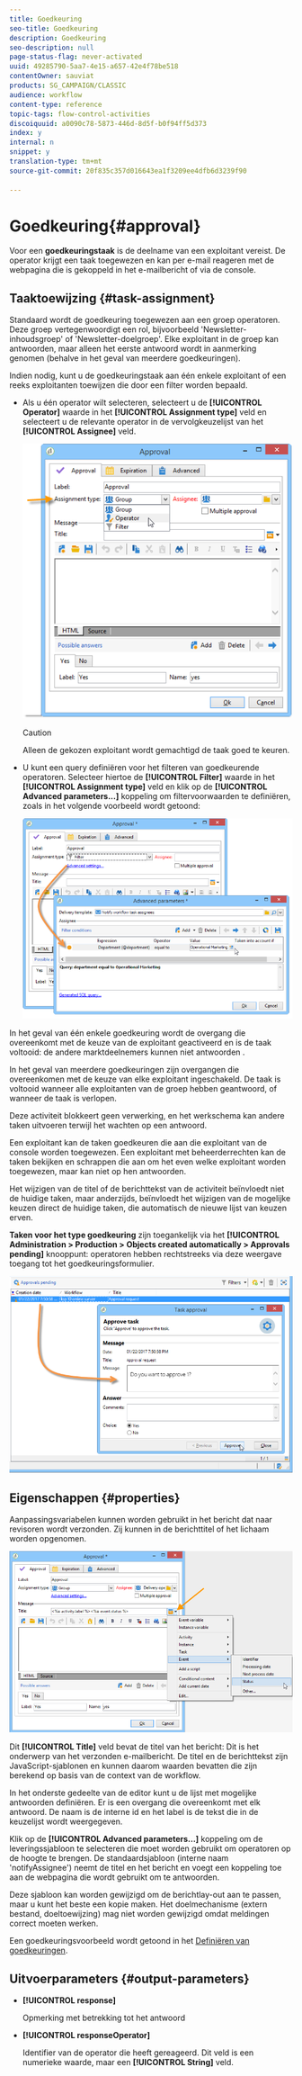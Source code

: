 ```yaml
---
title: Goedkeuring
seo-title: Goedkeuring
description: Goedkeuring
seo-description: null
page-status-flag: never-activated
uuid: 49285790-5aa7-4e15-a657-42e4f78be518
contentOwner: sauviat
products: SG_CAMPAIGN/CLASSIC
audience: workflow
content-type: reference
topic-tags: flow-control-activities
discoiquuid: a0090c78-5873-446d-8d5f-b0f94ff5d373
index: y
internal: n
snippet: y
translation-type: tm+mt
source-git-commit: 20f835c357d016643ea1f3209ee4dfb6d3239f90

---
```



# Goedkeuring{#approval}

Voor een **goedkeuringstaak** is de deelname van een exploitant vereist. De operator krijgt een taak toegewezen en kan per e-mail reageren met de webpagina die is gekoppeld in het e-mailbericht of via de console.

## Taaktoewijzing {#task-assignment}

Standaard wordt de goedkeuring toegewezen aan een groep operatoren. Deze groep vertegenwoordigt een rol, bijvoorbeeld &#39;Newsletter-inhoudsgroep&#39; of &#39;Newsletter-doelgroep&#39;. Elke exploitant in de groep kan antwoorden, maar alleen het eerste antwoord wordt in aanmerking genomen (behalve in het geval van meerdere goedkeuringen).

Indien nodig, kunt u de goedkeuringstaak aan één enkele exploitant of een reeks exploitanten toewijzen die door een filter worden bepaald.

* Als u één operator wilt selecteren, selecteert u de **[!UICONTROL Operator]** waarde in het **[!UICONTROL Assignment type]** veld en selecteert u de relevante operator in de vervolgkeuzelijst van het **[!UICONTROL Assignee]** veld.

   ![](assets/s_advuser_validation_box_assign.png)

   >[!CAUTION]
   >
   >Alleen de gekozen exploitant wordt gemachtigd de taak goed te keuren.

* U kunt een query definiëren voor het filteren van goedkeurende operatoren. Selecteer hiertoe de **[!UICONTROL Filter]** waarde in het **[!UICONTROL Assignment type]** veld en klik op de **[!UICONTROL Advanced parameters...]** koppeling om filtervoorwaarden te definiëren, zoals in het volgende voorbeeld wordt getoond:

   ![](assets/s_advuser_validation_box_filter.png)

In het geval van één enkele goedkeuring wordt de overgang die overeenkomt met de keuze van de exploitant geactiveerd en is de taak voltooid: de andere marktdeelnemers kunnen niet antwoorden .

In het geval van meerdere goedkeuringen zijn overgangen die overeenkomen met de keuze van elke exploitant ingeschakeld. De taak is voltooid wanneer alle exploitanten van de groep hebben geantwoord, of wanneer de taak is verlopen.

Deze activiteit blokkeert geen verwerking, en het werkschema kan andere taken uitvoeren terwijl het wachten op een antwoord.

Een exploitant kan de taken goedkeuren die aan die exploitant van de console worden toegewezen. Een exploitant met beheerderrechten kan de taken bekijken en schrappen die aan om het even welke exploitant worden toegewezen, maar kan niet op hen antwoorden.

Het wijzigen van de titel of de berichttekst van de activiteit beïnvloedt niet de huidige taken, maar anderzijds, beïnvloedt het wijzigen van de mogelijke keuzen direct de huidige taken, die automatisch de nieuwe lijst van keuzen erven.

**Taken voor het type goedkeuring** zijn toegankelijk via het **[!UICONTROL Administration > Production > Objects created automatically > Approvals pending]** knooppunt: operatoren hebben rechtstreeks via deze weergave toegang tot het goedkeuringsformulier.

![](assets/s_advuser_validation_from_console.png)

## Eigenschappen {#properties}

Aanpassingsvariabelen kunnen worden gebruikt in het bericht dat naar revisoren wordt verzonden. Zij kunnen in de berichttitel of het lichaam worden opgenomen.

![](assets/edit_validation.png)

Dit **[!UICONTROL Title]** veld bevat de titel van het bericht: Dit is het onderwerp van het verzonden e-mailbericht. De titel en de berichttekst zijn JavaScript-sjablonen en kunnen daarom waarden bevatten die zijn berekend op basis van de context van de workflow.

In het onderste gedeelte van de editor kunt u de lijst met mogelijke antwoorden definiëren. Er is een overgang die overeenkomt met elk antwoord. De naam is de interne id en het label is de tekst die in de keuzelijst wordt weergegeven.

Klik op de **[!UICONTROL Advanced parameters...]** koppeling om de leveringssjabloon te selecteren die moet worden gebruikt om operatoren op de hoogte te brengen. De standaardsjabloon (interne naam &#39;notifyAssignee&#39;) neemt de titel en het bericht en voegt een koppeling toe aan de webpagina die wordt gebruikt om te antwoorden.

Deze sjabloon kan worden gewijzigd om de berichtlay-out aan te passen, maar u kunt het beste een kopie maken. Het doelmechanisme (extern bestand, doeltoewijzing) mag niet worden gewijzigd omdat meldingen correct moeten werken.

Een goedkeuringsvoorbeeld wordt getoond in het [Definiëren van goedkeuringen](../../workflow/using/executing-a-workflow.md#defining-approvals).

## Uitvoerparameters {#output-parameters}

* **[!UICONTROL response]**

   Opmerking met betrekking tot het antwoord

* **[!UICONTROL responseOperator]**

   Identifier van de operator die heeft gereageerd. Dit veld is een numerieke waarde, maar een **[!UICONTROL String]** veld.

